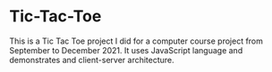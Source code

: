 # Tic-Tac-Toe
This is a Tic Tac Toe project I did for a computer course project from September to December 2021. It uses JavaScript language and demonstrates and client-server architecture.
